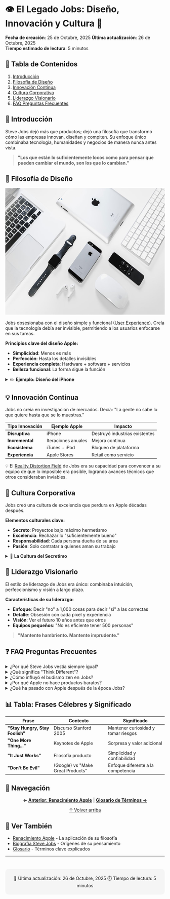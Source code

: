 # 👁️ El Legado Jobs: Diseño, Innovación y Cultura 💭

**Fecha de creación**: 25 de Octubre, 2025 
**Última actualización**: 26 de Octubre, 2025  
**Tiempo estimado de lectura**: 5 minutos  

## 📑 Tabla de Contenidos

1. [Introducción](#introduccion)
2. [Filosofía de Diseño](#filosofía-de-diseño)
3. [Innovación Continua](#innovación-continua)
4. [Cultura Corporativa](#cultura-corporativa)
5. [Liderazgo Visionario](#liderazgo-visionario)
6. [FAQ Preguntas Frecuentes](#faq-preguntas-frecuentes)

## 🌟 Introducción 

Steve Jobs dejó más que productos; dejó una filosofía que transformó cómo las empresas innovan, diseñan y compiten. Su enfoque único combinaba tecnología, humanidades y negocios de manera nunca antes vista.

> **"Los que están lo suficientemente locos como para pensar que pueden cambiar el mundo, son los que lo cambian."**

## 🎨 Filosofía de Diseño 

<img src="/entregas/adrian.martinez/AEC-MD/mi-wiki/recursos/imagenes/apple-ecosystem.jpg"  width="600" height="400">

Jobs obsesionaba con el diseño simple y funcional ([User Experience](glosario.md#user-experience)). Creía que la tecnología debía ser invisible, permitiendo a los usuarios enfocarse en sus tareas.

**Principios clave del diseño Apple:**
- **Simplicidad**: Menos es más
- **Perfección**: Hasta los detalles invisibles
- **Experiencia completa**: Hardware + software + servicios
- **Belleza funcional**: La forma sigue la función

<details>
<summary>✏️ <strong>Ejemplo: Diseño del iPhone</strong></summary>
El iPhone original tenía solo un botón físico porque Jobs insistió en que la pantalla debía ser la interfaz. Eliminó el teclado físico cuando todos los smartphones lo tenían. Esta decisión radical creó el estándar moderno.
</details>

## 💡 Innovación Continua 

Jobs no creía en investigación de mercados. Decía: "La gente no sabe lo que quiere hasta que se lo muestras."

| Tipo Innovación | Ejemplo Apple | Impacto |
|-----------------|---------------|---------|
| **Disruptiva** | iPhone | Destruyó industrias existentes |
| **Incremental** | Iteraciones anuales | Mejora continua |
| **Ecosistema** | iTunes + iPod | Bloqueo de plataforma |
| **Experiencia** | Apple Stores | Retail como servicio |


💡 El [Reality Distortion Field](glosario.md#reality-distortion-field) de Jobs era su capacidad para convencer a su equipo de que lo imposible era posible, logrando avances técnicos que otros consideraban inviables.
</details>

## 🏢 Cultura Corporativa 

Jobs creó una cultura de excelencia que perdura en Apple décadas después.

**Elementos culturales clave:**
- **Secreto**: Proyectos bajo máximo hermetismo
- **Excelencia**: Rechazar lo "suficientemente bueno"
- **Responsabilidad**: Cada persona dueña de su área
- **Pasión**: Solo contratar a quienes aman su trabajo

<details>
<summary>🤫 <strong> La Cultura del Secretimo</strong></summary>
Los empleados de Apple solo trabajan en partes de proyectos sin conocer el todo. Las reuniones usan nombres en código como "Purple 2" para el iPhone. Esta cultura protege la sorpresa que define los lanzamientos de Apple.
</details>

## 👑 Liderazgo Visionario 

El estilo de liderazgo de Jobs era único: combinaba intuición, perfeccionismo y visión a largo plazo.

**Características de su liderazgo:**
- **Enfoque**: Decir "no" a 1,000 cosas para decir "sí" a las correctas
- **Detalle**: Obsesión con cada pixel y experiencia
- **Visión**: Ver el futuro 10 años antes que otros
- **Equipos pequeños**: "No es eficiente tener 500 personas"

> **"Mantente hambriento. Mantente imprudente."**

## ❓ FAQ Preguntas Frecuentes 

<details>
<summary>¿Por qué Steve Jobs vestía siempre igual?</summary>
Usaba la misma ropa (pantalones negros, camiseta negra) para simplificar decisiones y enfocar energía en lo importante. Mark Zuckerberg y Barack Obama usan estrategias similares.
</details>

<details>
<summary>¿Qué significa "Think Different"?</summary>
Era más que un eslogan: representaba la creencia de que la innovación viene de cuestionar el status y ver posibilidades donde otros ven límites.
</details>

<details>
<summary>¿Cómo influyó el budismo zen en Jobs?</summary>
La simplicidad, minimalismo y enfoque del zen influyeron directamente en el diseño limpio de productos Apple y en la filosofía de eliminar lo innecesario.
</details>

<details>
<summary>¿Por qué Apple no hace productos baratos?</summary>
Jobs creía que el precio premium permitía mejor calidad e innovación. "Algunas personas prefieren un Mercedes a un Chevrolet", decía.
</details>

<details>
<summary>¿Qué ha pasado con Apple después de la época Jobs?</summary>
Tim Cook mantiene la rentabilidad y escala, pero muchos argumentan (yo) que la innovación disruptiva disminuyó. Apple se enfocó más en iteraciones que en revoluciones.
</details>

## 📊 Tabla: Frases Célebres y Significado

| Frase | Contexto | Significado |
|-------|----------|-------------|
| **"Stay Hungry, Stay Foolish"** | Discurso Stanford 2005 | Mantener curiosidad y tomar riesgos |
| **"One More Thing..."** | Keynotes de Apple | Sorpresa y valor adicional |
| **"It Just Works"** | Filosofía producto | Simplicidad y confiabilidad |
| **"Don't Be Evil"** | (Google) vs "Make Great Products" | Enfoque diferente a la competencia |

## 🔗 Navegación

<div align="center">

**← [Anterior: Renacimiento Apple](articulo-4.md)** | **[Glosario de Términos →](glosario.md)**

[↑ Volver arriba](#%EF%B8%8F-el-legado-jobs-diseño-innovación-y-cultura-)

</div>

## 👀 Ver También

- [Renacimiento Apple](articulo-4.md) - La aplicación de su filosofía
- [Biografía Steve Jobs](articulo-1.md) - Orígenes de su pensamiento
- [Glosario](glosario.md) - Términos clave explicados

---

<div align="center" style="margin-top: 40px; padding: 20px; background: #f5f5f5; border-radius: 10px;">
📅 Última actualización: 26 de Octubre, 2025 
⏱️ Tiempo de lectura: 5 minutos  
</div>
